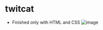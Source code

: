 # twitcat

- Finished only with HTML and CSS
![image](https://user-images.githubusercontent.com/69362017/199379532-38e98f7d-9369-40f9-b68e-4c8afe67be2e.png)

